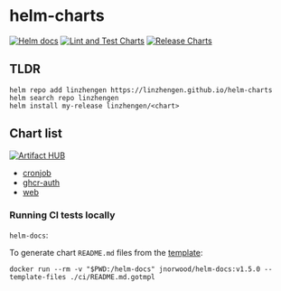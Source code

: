 # helm-charts
[![Helm docs](https://github.com/linzhengen/helm-charts/actions/workflows/helm-docs.yml/badge.svg)](https://github.com/linzhengen/helm-charts/actions/workflows/helm-docs.yml)
[![Lint and Test Charts](https://github.com/linzhengen/helm-charts/actions/workflows/lint-test.yaml/badge.svg)](https://github.com/linzhengen/helm-charts/actions/workflows/lint-test.yaml)
[![Release Charts](https://github.com/linzhengen/helm-charts/actions/workflows/release.yaml/badge.svg)](https://github.com/linzhengen/helm-charts/actions/workflows/release.yaml)
## TLDR

```console
helm repo add linzhengen https://linzhengen.github.io/helm-charts
helm search repo linzhengen
helm install my-release linzhengen/<chart>
```

## Chart list
[![Artifact HUB](https://img.shields.io/endpoint?url=https://artifacthub.io/badge/repository/linzhengen)](https://artifacthub.io/packages/search?repo=linzhengen)

- [cronjob](https://artifacthub.io/packages/helm/linzhengen/cronjob)
- [ghcr-auth](https://artifacthub.io/packages/helm/linzhengen/ghcr-auth)
- [web](https://artifacthub.io/packages/helm/linzhengen/web)

### Running CI tests locally
`helm-docs`:

  To generate chart `README.md` files from the [template](ci/README.md.gotmpl):

  ```console
  docker run --rm -v "$PWD:/helm-docs" jnorwood/helm-docs:v1.5.0 --template-files ./ci/README.md.gotmpl
  ```
